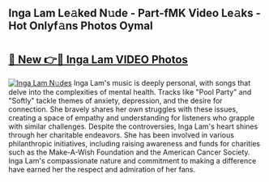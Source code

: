 ## Inga Lam Le𝚊ked N𝚞de - Part-fMK Video Le𝚊ks - Hot Onlyf𝚊ns Photos Oymal

# <h2><a href="http://ac25016.deff.icu/?id=Inga+Lam">🔗 New 👉🔴 Inga Lam VIDEO Photos</a></h2>

[![Inga Lam N𝚞des](https://i.imgur.com/rIISA9y.gif)](http://ac25016.deff.icu/?id=Inga+Lam)
Inga Lam's music is deeply personal, with songs that delve into the complexities of mental health. Tracks like "Pool Party" and "Softly" tackle themes of anxiety, depression, and the desire for connection. She bravely shares her own struggles with these issues, creating a space of empathy and understanding for listeners who grapple with similar challenges. Despite the controversies, Inga Lam's heart shines through her charitable endeavors. She has been involved in various philanthropic initiatives, including raising awareness and funds for charities such as the Make-A-Wish Foundation and the American Cancer Society. Inga Lam's compassionate nature and commitment to making a difference have earned her the respect and admiration of her fans.
